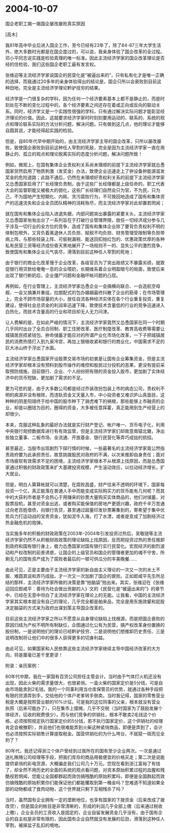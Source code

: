 # 2004-10-07

国企老职工揭一揭国企屡改屡败真实原因

[高木] 

我81年高中毕业后进入国企工作，至今已经有23年了，除了84-87三年大学生活外，绝大多数时光都是在国企度过的，可以说，我亲身体验了国企改革的全过程。 邓小平同志说实践是检验真理的唯一标准。因此主流经济学家的国企改革理论是否经的住检验，我们这些国企老职工最有发言权。 

张维迎等主流经济学家说国企的民营化是“被逼出来的”，只有私有化才是唯一正确的选择，而我通过20多年的亲身体验得出的结论是，国企只所以会衰败到目前这种田地，完全是主流经济学理论黔驴技穷的结果。 

经济学是一门很复杂的学科，因为任何一个经济要素基本上都不是静止的，而是时刻处在不断的变化过程中的，各个经济要素之间还存在着或正向或反向的联动关系。同时，经济学又是一个实践性很强的学科，只有通过解决实际问题才能彰显经济理论的价值。因此，这就要求经济学家时时刻刻要用运动的、联系的、系统的观点和理论联系实际的方法分析问题，解决问题。只有做到这几点，他的理论才能够自圆其说，才能经得起实践的检验。 

但是，自80年代早中期开始的，由主流经济学家主导的国企改革，只所以屡改屡败，致使国企衰败到目前这种任人宰割的死敌，完全是因为主流经济学家一直在用静止的、孤立的观点和理论脱离实际的态度分析问题，解决问题所致！ 

例如，微观上，在国有集体企业责权利关系尚未理顺的前提下主流经济学家就怂恿国家贸然启用了物质刺激（发奖金）办法，致使企业迅速走上了拚设备拚能源滥发奖金的危险道路；此路不通后，仍然在未理顺好责权利关系的前提下主流经济学家又怂恿国家启用了厂长经理负责制，由于这些厂长经理都是上级任命的，职工代表大会的监督职能又被极大的弱化，这些厂长经理们自然会只为官，不为民，只为己，不为国地产生短期化、内耗、贪污腐败行为，不可挽回地造成了国有和集体资产的迅速流失和企业全员团队精神的消耗殆尽，而主流经济学家对此却置若罔闻；

就在国有和集体企业陷入进退失据，内部问题突出暴露的紧要关头，主流经济学家又怂恿国家匆匆出台了一系列旨在于打破行业管理界限，放任一切经济成分参与几乎涉及一切行业的全方位的竞争，造成了国有和集体企业除了要背负责权利不明的体制包袱外，又背负着离退休人员负担、赋税不均负担、财务管理受限制等负担带病上阵，与那些轻装上阵、可偷税漏税、能送回扣抛红包的、优惠政策优厚的各种私有民营三资等经济成份昏天黑地展开了一场规则不一的、显失公平的激烈竞争，致使国有和集体企业元气丧尽，滑落到目前这种任人宰割的死地；

由于银行的商业化改革慢于企业改革，各级官员为了突出政绩又不暴露劣绩，就敦促银行用贷款给奄奄一息的企业喂奶，长期维系着企业明盈暗亏的局面，致使后来出现了银行断奶后，企业僵尸问题和金融坏帐问题的凸现。

再例如，在行业管理上，主流经济学家怂恿企业一会搞横向联合、一会造航空母舰、一会又搞兼并重组，拉朗配式的包办婚姻最终抖散了企业的筋骨；在市场管理上，完全不顾市场容量的大小，放任自流各种经济实体在各个行业重复投资，重复建设，使得社会总资金的利润率迅速下降，致使技术含量低的行业的竞争迅速进入白热化，而技术含量高的行业和项目却无人无力问津。

让人费解的是，在如此严峻的情况下，主流经济学家竟然又怂恿国家在同一个时期几乎同时出台了全员合同制、职工住房改革、医疗制度改革、教育高收费等需要让城镇居民捂紧钱包、拚命储蓄才能应对的所谓产业化市场化改革，一下子把城镇居民的消费热情打入到九泉冷宫，再加上银根收紧和银行的商业化，中国需求不足的巨大冰山终于浮出了水面。

主流经济学家怂恿国家开设股票交易市场的初衷是让国有企业筹集资金，但是主流经济学家却根本没有预料到股市操作的难控和股民过分投机的恶果，更没有提前采取预防措施，目前银行、企业、个人纷纷把有限的资金投入股市，更加剧了实体经济中的货币短缺，更加剧了需求的不足。

更为可悲的是，由于大多数公司都是经过乔装改扮包装上市的病态公司，责权利不明的病源并没有根除，而违轨资金又天量入市，中小投资者又难识庐山真面目，这种种的阴差阳错终于给中国的股市种下了骑虎难下的祸根，那些能够上市融资的企业，却是以圈钱为目的，圈得的资金，大多被任意挥霍，真正能用到生产经营上的却很少。

本来，克服这种乱象的最好办法就是实行财产登记、帐户唯一、货币电子化，利用中央银行观控数据库进行有有效监管，但是主流经济学家们却故意南辕北辙，净出些独立董事、二板市场、全流通、开放基金、银行民营化等弄巧成拙的损招。

甚至最近，当股市出现剧烈下探行情的时候，一些最著名的主流经济学家竟公然指责政府要为此承担责任，故意挑拨股民对政府的不满，以次来推卸自身责任；面对市场疲软有效需求不足的困境，主流经济学家根本不从根源上找原因，而是怂恿国家通过积极的财政政策来扩大基建投资规模，产生滚动效应，以拉动经济增长，扩大就业。

但是，明白人算算帐就可以清楚，在腐败昌盛，财产往来不透明的环境下，国家每投资一个亿，真正能落在普通人手中而能变成实际购买力的货币能有几何呢？而其中的大获利市者是不会热心于用赚来的钞票大量购买实体商品的，他们对储蓄，对股票投机，甚至对资金出逃，或者购买能保值的房地产更感兴趣，政府千辛万苦通过向老百姓借债，向银行告贷，甚至通过超量印发钞票筹集到的，寄希望于集中优势兵力打运动战的宝贵资金，犹如泥牛入海，打了水漂，或者是变成了加剧经济过热金融危机的炮弹。

当实施多年的积极的财政政策在2003年-2004年引发投资过热后，吴敬琏等主流经济学家仍然不从积极财政政策的理论缺陷上找原因，反而把投资过热的责任推卸到政府和国有银行身上，极力怂恿国家对国有银行实行民营化。宏观经济的剧烈波动和产权改制的前景诱惑，让国企的上级官员和国企的管理者更加的魂不守舍，所剩无几的国有资产成为了腐败者最后的一顿可供瓜分的丰美晚餐……

由此可见，正是主要由于主流经济学家的新自由主义理论的一次又一次的水土不服、难圆其说和弄巧成拙，才一次又一次加剧了国企的衰败。正如郎咸平先生所总结的那样，主流经济学家所做的决策是靠“拍脑袋”拍出来。其实，张维迎在《张维迎回应郎咸平：善待为社会做出贡献的人》文的《民营化是“被逼出来的”》的章节中，已经在无意中坦白了主流经济学家在理论上的无能。让我看，中国的主流经济学家其实根本就没有自己的理论，几乎完全都是舶来品，完全是用东施效颦和屁股决定脑袋的方式来为政府出谋划策主导国企改革的。 

目前这些主流经济学家之所以不愿意从自身理论缺陷上找根源，而是把国企衰败的原因归结为产权不明所有制缺位，企图通过化公有为民营，搞产权改革身份置换的股份制，一是说明他们的理论已经黔驴技穷、二是说明他们想推卸历史责任、三是说明改制将让他们中的很多人获得更多的切身利益。 

由此可见，如果国家和人民依靠这些主流经济学家继续主导中国经济改革的大方向，将是厘毫已差千里更谬！ 

附录：亲历案例： 

80年代中期，我在一家国有百货公司担任主管会计。当时由于气体打火机还没有出现，因此火柴的需求量很大，也很紧俏。一盒火柴的国家定价是5分钱，可是自由市场能卖到2毛钱。我的一个同事利用当仓库保管员的优势，就通过各种手段把有限的货源弄到手，交给他的个体户老爹转手倒卖。当时我记得，国家的零售营业税是大概是按照营业额的10%计征。可是我的这位同事的父亲，根本就没有营业执照（后来可能办了），只在集市上摆摊，几乎不交税（当时国家为了鼓励发展个体经济，征收的税费很少）。而与他们竞争的供销社，根本不敢卖2毛钱这个价格，必须按照规定执行国家定价的5分钱，若不执行国家定价，这个供销社的经理肯定会被撤职），并且他们也很难能弄到火柴这种紧俏商品，即便是弄到了，会计也必须按照实际销售计算提取税金。国营供销社的为什么垮台，不就窥一斑而见全豹了？ 

80年代，我还记得浙江个体户曾经到过我所在的国有至少企业两次。一次是通过送礼贿赂公司经理等手段，把我们库存的商品用极便宜的价格买走；第二次是说能提供紧俏的彩电货源，大概骗走我们公司几十万元。您现在看到浙江富裕了有钱了，却全然不用历史的全面的系统的观点看问题，对资本原始积累过程的血腥和残酷视若惘闻，您能让全国都群起而效仿搞残酷的原始积累吗，即便是全国群起而效仿搞残酷的原始积累你们能保证他们都能攫取到第一桶金吗？您难道不知道如果全部的动物都成了食肉动物，这个世界就只剩下互相残杀了吗？ 

当时，虽然国有企业拥有一定的垄断地位，也享有国家的下拨资金（后来改成了拨改贷），但是国企的帐目是非常清晰的，形成的利润几乎全部上缴（后来通过税收上缴），企业全员的工资收入是固定的，企业自留发展资金几乎没有，由于国有企业的自主权是非常有限的，因此国有企业自然就没有发展的后劲，滑落到这种任人宰割，被屎盆子乱扣的境地。
